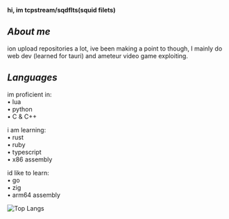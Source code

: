 **hi, im tcpstream/sqdflts(squid filets)**

***About me***
-
ion upload repositories a lot, ive been making a point to though, I mainly do web dev (learned for tauri) and ameteur video game exploiting.

*Languages*
-
im proficient in:  
• lua  
• python  
• C & C++  

i am learning:  
• rust  
• ruby  
• typescript  
• x86 assembly  

id like to learn:  
• go  
• zig  
• arm64 assembly  

![Top Langs](https://github-readme-stats.vercel.app/api/top-langs/?username=sqdflts&size_weight=0.5&count_weight=0.5)

